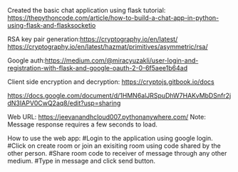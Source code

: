 Created the basic chat application using flask tutorial:  https://thepythoncode.com/article/how-to-build-a-chat-app-in-python-using-flask-and-flasksocketio

RSA key pair generation:https://cryptography.io/en/latest/
https://cryptography.io/en/latest/hazmat/primitives/asymmetric/rsa/

Google auth:https://medium.com/@miracyuzakli/user-login-and-registration-with-flask-and-google-oauth-2-0-6f5aee1b64ad

Client side encryption and decryption:
https://cryptojs.gitbook.io/docs



https://docs.google.com/document/d/1HMN6alJRSpuDhW7HAKvMbDSnfr2jdN3IAPV0CwQ2aq8/edit?usp=sharing

Web URL: https://jeevanandhcloud007.pythonanywhere.com/
Note: Message response requires a few seconds to load.

How to use the web app: 
#Login to the application using google login.
#Click on create room or join an exisiting room using code shared by the other person.
#Share room code to receiver of message through any other medium.
#Type in message and click send button.
